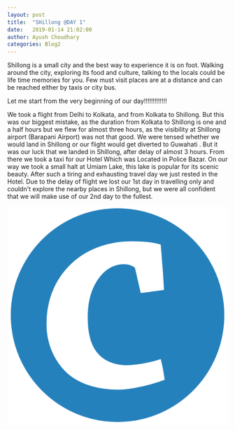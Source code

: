 ```yaml
---
layout: post
title:  "SHillong @DAY 1"
date:   2019-01-14 21:02:00
author: Ayush Choudhary
categories: Blog2
---
```


Shillong is a small city and the best way to experience it is on foot. Walking around the city, exploring its food and culture, talking to the locals could be life time memories for you. Few must  visit places are at a distance and can be reached either by taxis or city bus.


Let me start from the very beginning of our day!!!!!!!!!!!!!

We took a flight from Delhi to Kolkata, and from Kolkata to Shillong. But this was our biggest mistake, as the duration from Kolkata to Shillong is one and a half hours but we flew for almost three hours, as the visibility at  Shillong airport (Barapani Airport) was not that good. We were tensed whether we would land in Shillong or our flight would get diverted to Guwahati . But it was our luck that we landed in Shillong, after delay of almost 3 hours. From there we took a taxi  for our Hotel Which was Located in Police Bazar. On our way we took a small halt at Umiam Lake, this lake is popular for its scenic beauty. After such a tiring and exhausting travel day we just rested in the Hotel.
Due to the delay of flight we lost our 1st day in travelling only and couldn't  explore the nearby places in Shillong, but we were all confident that we will make use of our 2nd day to the fullest. 

![shillong](/assets/logo.png)


